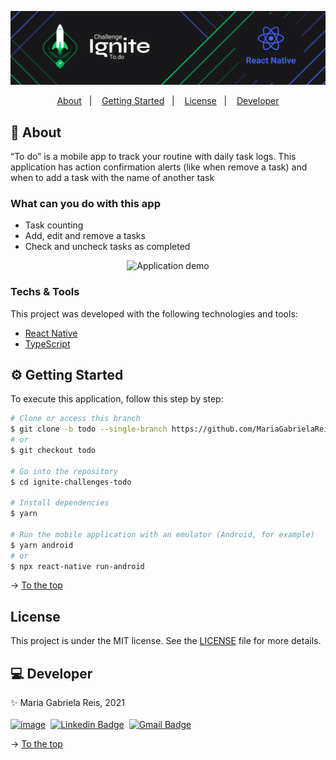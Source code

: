 <p align="center"><img src="./banner.png" /></p>

<p align="center">
  <a href="#About">About</a>&nbsp;&nbsp;&nbsp;|&nbsp;&nbsp;&nbsp;
  <a href="#getting-started">Getting Started</a>&nbsp;&nbsp;&nbsp;|&nbsp;&nbsp;&nbsp;
  <a href="#License">License</a>&nbsp;&nbsp;&nbsp;|&nbsp;&nbsp;&nbsp;
  <a href="#Developer">Developer</a>
</p>

<span id="About">

## :bookmark_tabs: About
“To do” is a mobile app to track your routine with daily task logs. This application has action confirmation alerts (like when  remove a task) and when to add 
a task with the name of another task

### What can you do with this app
- Task counting
- Add, edit and remove a tasks
- Check and uncheck tasks as completed

<p align="center"><img src="./demo.gif" alt="Application demo"/></p>

### Techs & Tools
This project was developed with the following technologies and tools:
- [React Native](https://reactnative.dev/)
- [TypeScript](https://www.typescriptlang.org/)

<span id="getting-started">

## :gear: Getting Started
To execute this application, follow this step by step:

```bash
# Clone or access this branch
$ git clone -b todo --single-branch https://github.com/MariaGabrielaReis/ignite-challenges.git
# or
$ git checkout todo

# Go into the repository
$ cd ignite-challenges-todo

# Install dependencies
$ yarn

# Run the mobile application with an emulator (Android, for example)
$ yarn android
# or
$ npx react-native run-android
```

→ [To the top](#About)

<span id="License">

## License
This project is under the MIT license. See the [LICENSE](LICENSE) file for more details.

<span id="Developer">

## :computer: Developer
:sparkles: Maria Gabriela Reis, 2021 <br><br>
[![image](https://img.shields.io/badge/Rocketseat-563D7C?style=flat-square&logo=react&logoColor=white)](https://app.rocketseat.com.br/me/mariagabrielareis)&nbsp;
[![Linkedin Badge](https://img.shields.io/badge/Linkedin-blue?style=flat-square&logo=Linkedin&logoColor=white&link=https://www.linkedin.com/in/mariagabrielareis/)](https://www.linkedin.com/in/mariagabrielareis/)&nbsp;
[![Gmail Badge](https://img.shields.io/badge/mariagabrielagreis@gmail.com-c14438?style=flat-square&logo=Gmail&logoColor=white)](mariagabrielagreis@gmail.com)

→ [To the top](#About)
